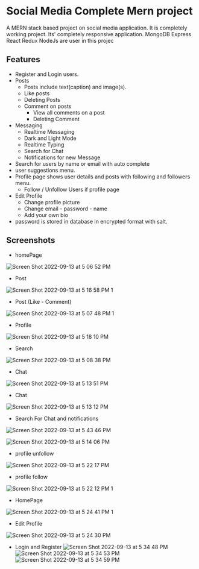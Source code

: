 
# Social Media Complete Mern project

A MERN stack based project on social media application. It is completely working project. Its' completely responsive application. MongoDB Express React Redux NodeJs are user in this projec



## Features

- Register and Login users.
- Posts
  - Posts include text(caption) and image(s).
  - Like posts
  - Deleting Posts
  - Comment on posts
     - View all comments on a post
     - Deleting Comment
- Messaging 
   - Realtime Messaging
   - Dark and Light Mode
   - Realtime Typing
   - Search for Chat
   - Notifications for new Message
- Search for users by name or email with auto complete
- user suggestions menu.
- Profile page shows user details and posts with following and followers menu.
  - Follow / Unfollow Users if profile page
- Edit Profile
  - Change profile picture
  - Change email - password - name
  - Add your own bio
- password is stored in database in encrypted format with salt.
 
 

## Screenshots

- homePage

 
![Screen Shot 2022-09-13 at 5 06 52 PM](https://user-images.githubusercontent.com/77838959/189939979-b409517f-7c6c-479d-978c-b7c45019d4ed.png)

- Post

![Screen Shot 2022-09-13 at 5 16 58 PM 1](https://user-images.githubusercontent.com/77838959/189940364-b73e087f-0e6b-4e29-892d-29933ea5ad43.png)
- Post (Like - Comment)

![Screen Shot 2022-09-13 at 5 07 48 PM 1](https://user-images.githubusercontent.com/77838959/189940395-dad9571d-4472-4282-8f58-b7931195fe2e.png)
- Profile


![Screen Shot 2022-09-13 at 5 18 10 PM](https://user-images.githubusercontent.com/77838959/189940771-5dab7b1a-dfc2-4279-a0f1-c94554edd3c4.png)

- Search


![Screen Shot 2022-09-13 at 5 08 38 PM](https://user-images.githubusercontent.com/77838959/189940854-2ea614be-757a-43cc-b8fc-07d6c6340c65.png)
- Chat


![Screen Shot 2022-09-13 at 5 13 51 PM](https://user-images.githubusercontent.com/77838959/189940972-062de411-9836-4a7b-82aa-19f9b58bcfc3.png)
- Chat

![Screen Shot 2022-09-13 at 5 13 12 PM](https://user-images.githubusercontent.com/77838959/189941034-df3fd0c7-c6b7-4fb3-88ad-05b2322ef265.png)
- Search For Chat and notifications

![Screen Shot 2022-09-13 at 5 43 46 PM](https://user-images.githubusercontent.com/77838959/189946602-a89f0958-00d1-4ce2-b003-6f375acedb43.png)

![Screen Shot 2022-09-13 at 5 14 06 PM](https://user-images.githubusercontent.com/77838959/189941092-072d657b-cf95-4376-a742-2a989445d537.png)
- profile unfollow 

![Screen Shot 2022-09-13 at 5 22 17 PM](https://user-images.githubusercontent.com/77838959/189941644-78f0ce9b-0b13-449a-a88e-092a5dc428d3.png)
- profile follow


![Screen Shot 2022-09-13 at 5 22 12 PM 1](https://user-images.githubusercontent.com/77838959/189941691-55d525e3-1cdf-4acb-babb-196181a6ef90.png)
- HomePage

![Screen Shot 2022-09-13 at 5 24 41 PM 1](https://user-images.githubusercontent.com/77838959/189942240-8a51bef0-db74-4da3-813b-333ec66d88bb.png)
- Edit Profile


![Screen Shot 2022-09-13 at 5 24 30 PM](https://user-images.githubusercontent.com/77838959/189942266-f2c3ac08-98e2-48cb-90af-e4c76a30b8a8.png)

- Login and Register 
![Screen Shot 2022-09-13 at 5 34 48 PM](https://user-images.githubusercontent.com/77838959/189944829-f3f20167-1389-4526-b801-a952c28c9ce0.png)
![Screen Shot 2022-09-13 at 5 34 53 PM](https://user-images.githubusercontent.com/77838959/189944856-0d310de5-943b-41aa-9192-7cee878b42b7.png)
![Screen Shot 2022-09-13 at 5 34 59 PM](https://user-images.githubusercontent.com/77838959/189944874-3d63b0c5-3db9-4ff6-8429-143c1058fbfd.png)
